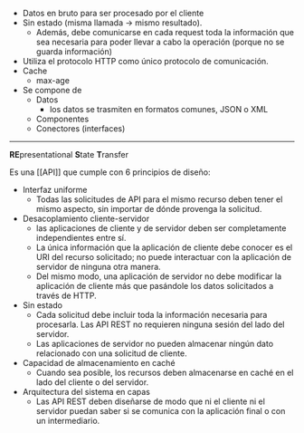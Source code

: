 - Datos en bruto para ser procesado por el cliente
- Sin estado (misma llamada -> mismo resultado). 
	- Además, debe comunicarse en cada request toda la información que sea necesaria para poder llevar a cabo la operación (porque no se guarda información) 
- Utiliza el protocolo HTTP como único protocolo de comunicación.
- Cache 
	- max-age
- Se compone de
	- Datos
		- los datos se trasmiten en formatos comunes, JSON o XML
	- Componentes 
	- Conectores (interfaces)
***
**RE**presentational **S**tate **T**ransfer

Es una [[API]] que cumple con 6 principios de diseño:
- Interfaz uniforme
	- Todas las solicitudes de API para el mismo recurso deben tener el mismo aspecto, sin importar de dónde provenga la solicitud.
- Desacoplamiento cliente-servidor
	- las aplicaciones de cliente y de servidor deben ser completamente independientes entre sí.
	- La única información que la aplicación de cliente debe conocer es el URI del recurso solicitado; no puede interactuar con la aplicación de servidor de ninguna otra manera. 
	- Del mismo modo, una aplicación de servidor no debe modificar la aplicación de cliente más que pasándole los datos solicitados a través de HTTP.
- Sin estado
	- Cada solicitud debe incluir toda la información necesaria para procesarla. Las API REST no requieren ninguna sesión del lado del servidor. 
	- Las aplicaciones de servidor no pueden almacenar ningún dato relacionado con una solicitud de cliente.
- Capacidad de almacenamiento en caché
	- Cuando sea posible, los recursos deben almacenarse en caché en el lado del cliente o del servidor.
- Arquitectura del sistema en capas
	- Las API REST deben diseñarse de modo que ni el cliente ni el servidor puedan saber si se comunica con la aplicación final o con un intermediario.